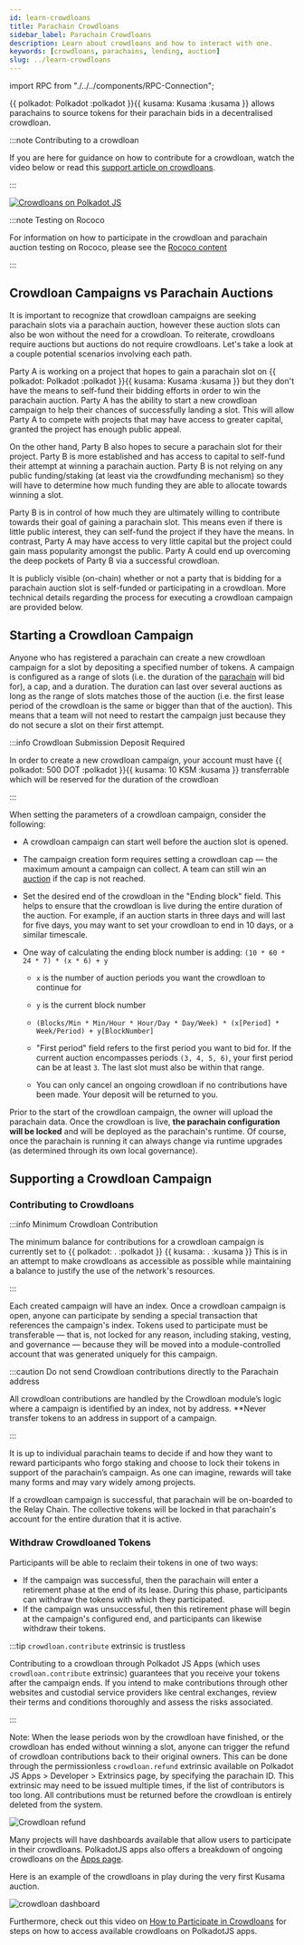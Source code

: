 ```yaml
---
id: learn-crowdloans
title: Parachain Crowdloans
sidebar_label: Parachain Crowdloans
description: Learn about crowdloans and how to interact with one.
keywords: [crowdloans, parachains, lending, auction]
slug: ../learn-crowdloans
---
```


import RPC from "./../../components/RPC-Connection";

{{ polkadot: Polkadot :polkadot }}{{ kusama: Kusama :kusama }} allows parachains to source tokens
for their parachain bids in a decentralised crowdloan.

:::note Contributing to a crowdloan

If you are here for guidance on how to contribute for a crowdloan, watch the video below or read
this
[support article on crowdloans](https://support.polkadot.network/support/solutions/articles/65000177341-how-to-participate-in-crowdloans-on-polkadot-or-kusama).

:::

[![Crowdloans on Polkadot JS](https://img.youtube.com/vi/AA9mPANmzmU/0.jpg)](https://youtu.be/AA9mPANmzmU)

:::note Testing on Rococo

For information on how to participate in the crowdloan and parachain auction testing on Rococo,
please see the [Rococo content](../build/build-parachains.md##testing-a-parachains:-rococo-testnet)

:::

## Crowdloan Campaigns vs Parachain Auctions

It is important to recognize that crowdloan campaigns are seeking parachain slots via a parachain
auction, however these auction slots can also be won without the need for a crowdloan. To reiterate,
crowdloans require auctions but auctions do not require crowdloans. Let's take a look at a couple
potential scenarios involving each path.

Party A is working on a project that hopes to gain a parachain slot on
{{ polkadot: Polkadot :polkadot }}{{ kusama: Kusama :kusama }} but they don't have the means to
self-fund their bidding efforts in order to win the parachain auction. Party A has the ability to
start a new crowdloan campaign to help their chances of successfully landing a slot. This will allow
Party A to compete with projects that may have access to greater capital, granted the project has
enough public appeal.

On the other hand, Party B also hopes to secure a parachain slot for their project. Party B is more
established and has access to capital to self-fund their attempt at winning a parachain auction.
Party B is not relying on any public funding/staking (at least via the crowdfunding mechanism) so
they will have to determine how much funding they are able to allocate towards winning a slot.

Party B is in control of how much they are ultimately willing to contribute towards their goal of
gaining a parachain slot. This means even if there is little public interest, they can self-fund the
project if they have the means. In contrast, Party A may have access to very little capital but the
project could gain mass popularity amongst the public. Party A could end up overcoming the deep
pockets of Party B via a successful crowdloan.

It is publicly visible (on-chain) whether or not a party that is bidding for a parachain auction
slot is self-funded or participating in a crowdloan. More technical details regarding the process
for executing a crowdloan campaign are provided below.

## Starting a Crowdloan Campaign

Anyone who has registered a parachain can create a new crowdloan campaign for a slot by depositing a
specified number of tokens. A campaign is configured as a range of slots (i.e. the duration of the
[parachain](learn-parachains.md) will bid for), a cap, and a duration. The duration can last over
several auctions as long as the range of slots matches those of the auction (i.e. the first lease
period of the crowdloan is the same or bigger than that of the auction). This means that a team will
not need to restart the campaign just because they do not secure a slot on their first attempt.

:::info Crowdloan Submission Deposit Required

In order to create a new crowdloan campaign, your account must have
{{ polkadot: 500 DOT :polkadot }}{{ kusama: 10 KSM :kusama }} transferrable which will be reserved
for the duration of the crowdloan

:::

When setting the parameters of a crowdloan campaign, consider the following:

- A crowdloan campaign can start well before the auction slot is opened.
- The campaign creation form requires setting a crowdloan cap &mdash; the maximum amount a campaign
  can collect. A team can still win an [auction](learn-auction.md) if the cap is not reached.
- Set the desired end of the crowdloan in the "Ending block" field. This helps to ensure that the
  crowdloan is live during the entire duration of the auction. For example, if an auction starts in
  three days and will last for five days, you may want to set your crowdloan to end in 10 days, or a
  similar timescale.
- One way of calculating the ending block number is adding: `(10 * 60 * 24 * 7) * (x * 6) + y`

  - `x` is the number of auction periods you want the crowdloan to continue for
  - `y` is the current block number

  - `(Blocks/Min * Min/Hour * Hour/Day * Day/Week) * (x[Period] * Week/Period) + y[BlockNumber]`

  - "First period" field refers to the first period you want to bid for. If the current auction
    encompasses periods `(3, 4, 5, 6)`, your first period can be at least `3`. The last slot must
    also be within that range.
  - You can only cancel an ongoing crowdloan if no contributions have been made. Your deposit will
    be returned to you.

Prior to the start of the crowdloan campaign, the owner will upload the parachain data. Once the
crowdloan is live, **the parachain configuration will be locked** and will be deployed as the
parachain's runtime. Of course, once the parachain is running it can always change via runtime
upgrades (as determined through its own local governance).

## Supporting a Crowdloan Campaign

### Contributing to Crowdloans

:::info Minimum Crowdloan Contribution

The minimum balance for contributions for a crowdloan campaign is currently set to
{{ polkadot: <RPC network="polkadot" path="consts.crowdloan.minContribution" defaultValue={50000000000} filter="humanReadable"/>. :polkadot }}
{{ kusama: <RPC network="kusama" path="consts.crowdloan.minContribution" defaultValue={100000000000} filter="humanReadable"/>. :kusama }}
This is in an attempt to make crowdloans as accessible as possible while maintaining a balance to
justify the use of the network's resources.

:::

Each created campaign will have an index. Once a crowdloan campaign is open, anyone can participate
by sending a special transaction that references the campaign's index. Tokens used to participate
must be transferable &mdash; that is, not locked for any reason, including staking, vesting, and
governance &mdash; because they will be moved into a module-controlled account that was generated
uniquely for this campaign.

:::caution Do not send Crowdloan contributions directly to the Parachain address

All crowdloan contributions are handled by the Crowdloan module’s logic where a campaign is
identified by an index, not by address. \*\*Never transfer tokens to an address in support of a
campaign.

:::

It is up to individual parachain teams to decide if and how they want to reward participants who
forgo staking and choose to lock their tokens in support of the parachain’s campaign. As one can
imagine, rewards will take many forms and may vary widely among projects.

If a crowdloan campaign is successful, that parachain will be on-boarded to the Relay Chain. The
collective tokens will be locked in that parachain's account for the entire duration that it is
active.

### Withdraw Crowdloaned Tokens

Participants will be able to reclaim their tokens in one of two ways:

- If the campaign was successful, then the parachain will enter a retirement phase at the end of its
  lease. During this phase, participants can withdraw the tokens with which they participated.
- If the campaign was unsuccessful, then this retirement phase will begin at the campaign's
  configured end, and participants can likewise withdraw their tokens.

:::tip `crowdloan.contribute` extrinsic is trustless

Contributing to a crowdloan through Polkadot JS Apps (which uses `crowdloan.contribute` extrinsic)
guarantees that you receive your tokens after the campaign ends. If you intend to make contributions
through other websites and custodial service providers like central exchanges, review their terms
and conditions thoroughly and assess the risks associated.

:::

Note: When the lease periods won by the crowdloan have finished, or the crowdloan has ended without
winning a slot, anyone can trigger the refund of crowdloan contributions back to their original
owners. This can be done through the permissionless `crowdloan.refund` extrinsic available on
Polkadot JS Apps > Developer > Extrinsics page, by specifying the parachain ID. This extrinsic may
need to be issued multiple times, if the list of contributors is too long. All contributions must be
returned before the crowdloan is entirely deleted from the system.

![Crowdloan refund](../assets/crowdloan-refund.png)

Many projects will have dashboards available that allow users to participate in their crowdloans.
PolkadotJS apps also offers a breakdown of ongoing crowdloans on the
[Apps page](https://polkadot.js.org/apps/?rpc=wss%3A%2F%2Fkusama-rpc.polkadot.io#/parachains/crowdloan).

Here is an example of the crowdloans in play during the very first Kusama auction.

![crowdloan dashboard](../assets/kusama-crowdloans.png)

Furthermore, check out this video on
[How to Participate in Crowdloans](https://www.youtube.com/watch?v=YrTxDufrcQM) for steps on how to
access available crowdloans on PolkadotJS apps.
